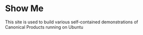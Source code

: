 # Show Me
This site is used to build various self-contained demonstrations of Canonical Products running on Ubuntu
